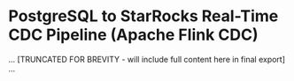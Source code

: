 # PostgreSQL to StarRocks Real-Time CDC Pipeline (Apache Flink CDC)

... [TRUNCATED FOR BREVITY - will include full content here in final export] ...
